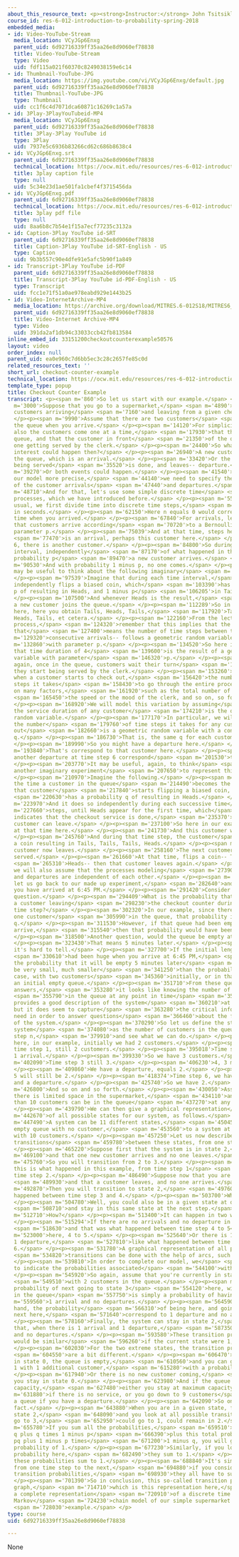 ```yaml
---
about_this_resource_text: <p><strong>Instructor:</strong> John Tsitsiklis</p>
course_id: res-6-012-introduction-to-probability-spring-2018
embedded_media:
- id: Video-YouTube-Stream
  media_location: VCyJGp6Enxg
  parent_uid: 6d92716339ff35aa26e8d9060ef78838
  title: Video-YouTube-Stream
  type: Video
  uid: fdf115a021f60370c8249038159e6c14
- id: Thumbnail-YouTube-JPG
  media_location: https://img.youtube.com/vi/VCyJGp6Enxg/default.jpg
  parent_uid: 6d92716339ff35aa26e8d9060ef78838
  title: Thumbnail-YouTube-JPG
  type: Thumbnail
  uid: cc1f6c4d7071dca60871c16269c1a57a
- id: 3Play-3PlayYouTubeid-MP4
  media_location: VCyJGp6Enxg
  parent_uid: 6d92716339ff35aa26e8d9060ef78838
  title: 3Play-3Play YouTube id
  type: 3Play
  uid: 7937e5c6936b83266cd62c686b8638c4
- id: VCyJGp6Enxg.srt
  parent_uid: 6d92716339ff35aa26e8d9060ef78838
  technical_location: https://ocw.mit.edu/resources/res-6-012-introduction-to-probability-spring-2018/part-iii-random-processes/checkout-counter-example/VCyJGp6Enxg.srt
  title: 3play caption file
  type: null
  uid: 5c34e23d1ae501fa1cbef4f3715456da
- id: VCyJGp6Enxg.pdf
  parent_uid: 6d92716339ff35aa26e8d9060ef78838
  technical_location: https://ocw.mit.edu/resources/res-6-012-introduction-to-probability-spring-2018/part-iii-random-processes/checkout-counter-example/VCyJGp6Enxg.pdf
  title: 3play pdf file
  type: null
  uid: 8aa6b8c7b54e1f15a7ecf77235c3132a
- id: Caption-3Play YouTube id-SRT
  parent_uid: 6d92716339ff35aa26e8d9060ef78838
  title: Caption-3Play YouTube id-SRT-English - US
  type: Caption
  uid: 9b3b557c90e4dfe91e5afc5b90f1a849
- id: Transcript-3Play YouTube id-PDF
  parent_uid: 6d92716339ff35aa26e8d9060ef78838
  title: Transcript-3Play YouTube id-PDF-English - US
  type: Transcript
  uid: fcc1e71f51a0ae978eabd929e1443b25
- id: Video-InternetArchive-MP4
  media_location: https://archive.org/download/MITRES.6-012S18/MITRES6_012S18_L24-03_300k.mp4
  parent_uid: 6d92716339ff35aa26e8d9060ef78838
  title: Video-Internet Archive-MP4
  type: Video
  uid: 391da2af1db94c33033ccb42fb813584
inline_embed_id: 33151200checkoutcounterexample50576
layout: video
order_index: null
parent_uid: ea0e960c7d6bb5ec3c28c2657fe85c0d
related_resources_text: ''
short_url: checkout-counter-example
technical_location: https://ocw.mit.edu/resources/res-6-012-introduction-to-probability-spring-2018/part-iii-random-processes/checkout-counter-example
template_type: popup
title: Checkout Counter Example
transcript: <p><span m='860'>So let us start with our example.</span> </p><p><span
  m='3000'>Suppose that you go to a supermarket,</span> <span m='4890'>and start observing
  customers arriving</span> <span m='7160'>and leaving from a given checkout counter.</span>
  </p><p><span m='9990'>Assume that there are two customers</span> <span m='11570'>in
  the queue when you arrive.</span> </p><p><span m='14120'>For simplicity, assume
  also the customers come one at a time,</span> <span m='17930'>that there is a single
  queue, and that the customer in front</span> <span m='21350'>of the queue is the
  one getting served by the clerk.</span> </p><p><span m='24400'>So what events of
  interest could happen then?</span> </p><p><span m='26940'>A new customer could join
  the queue, which is an arrival.</span> </p><p><span m='33420'>Or the customer currently
  being served</span> <span m='35520'>is done, and leaves-- departure.</span> </p><p><span
  m='39270'>Or both events could happen.</span> </p><p><span m='41540'>Now for making
  our model more precise,</span> <span m='44140'>we need to specify the processes
  of the customer arrivals</span> <span m='47440'>and departures.</span> </p><p><span
  m='48710'>And for that, let's use some simple discrete time</span> <span m='51690'>stochastic
  processes, which we have introduced before.</span> </p><p><span m='55610'>So as
  usual, we first divide time into discrete time steps,</span> <span m='59900'>say
  in seconds.</span> </p><p><span m='62150'>Here n equals 0 would correspond to the
  time when you arrived.</span> </p><p><span m='67840'>For arrivals, let's assume
  that customers arrive according</span> <span m='70720'>to a Bernoulli process with
  parameter p.</span> </p><p><span m='75039'>And at that time, steps here, there</span>
  <span m='77470'>is an arrival, perhaps this customer here.</span> </p><p><span m='81812'>At
  6, there is another customer.</span> </p><p><span m='84800'>So during each time
  interval, independently</span> <span m='87170'>of what happened in the past, with
  probability p</span> <span m='89470'>a new customer arrives.</span> </p><p><span
  m='90530'>And with probability 1 minus p, no one comes.</span> </p><p><span m='93640'>It
  may be useful to think about the following imaginary</span> <span m='96050'>experiment.</span>
  </p><p><span m='97539'>Imagine that during each time interval,</span> <span m='100170'>nature
  independently flips a biased coin, which</span> <span m='103390'>has a probability
  p of resulting in Heads, and 1 minus p</span> <span m='106205'>in Tails.</span>
  </p><p><span m='107500'>And whenever Heads is the result,</span> <span m='109890'>then
  a new customer joins the queue.</span> </p><p><span m='112289'>So in our example
  here, here you obtain Tails, Heads, Tails,</span> <span m='117920'>Tails, Tails,
  Heads, Tails, et cetera.</span> </p><p><span m='122160'>From the lecture on Bernoulli
  process,</span> <span m='124320'>remember that this implies that the time duration--
  that</span> <span m='127400'>means the number of time steps between two</span> <span
  m='129320'>consecutive arrivals-- follows a geometric random variable</span> <span
  m='132860'>with parameter p.</span> </p><p><span m='134520'>So here in our example,
  that time duration of 4</span> <span m='139600'>is the result of a geometric random
  variable with parameter</span> <span m='146320'>p.</span> </p><p><span m='147390'>So
  again, once in the queue, customers wait their turn</span> <span m='150390'>until
  they start being served by the clerk.</span> </p><p><span m='153260'>And typically,
  when a customer starts to check out,</span> <span m='156420'>the number of times
  steps it takes</span> <span m='158430'>to go through the entire process will depend
  on many factors,</span> <span m='161920'>such as the total number of items selected,</span>
  <span m='165450'>the speed or the mood of the clerk, and so on, so forth.</span>
  </p><p><span m='168920'>We will model this variation by assuming</span> <span m='171800'>that
  the service duration of any customer</span> <span m='174210'>is the outcome of a
  random variable.</span> </p><p><span m='177170'>In particular, we will assume that
  the number</span> <span m='179760'>of time steps it takes for any customer to check
  out</span> <span m='182660'>is a geometric random variable with a constant parameter
  q.</span> </p><p><span m='186730'>That is, the same q for each customer.</span>
  </p><p><span m='189990'>So you might have a departure here.</span> </p><p><span
  m='193840'>That's correspond to that customer here.</span> </p><p><span m='197070'>And
  another departure at time step 6 correspond</span> <span m='201530'>to that customer.</span>
  </p><p><span m='203770'>It may be useful, again, to think</span> <span m='205370'>about
  another imaginary experiment</span> <span m='207650'>to represent this service duration.</span>
  </p><p><span m='210970'>Imagine the following.</span> </p><p><span m='212760'>At
  the time a customer in the queue</span> <span m='214490'>becomes the one to be served,
  that customer</span> <span m='217840'>starts flipping a biased coin, which</span>
  <span m='220630'>has a probability q of resulting in Heads.</span> </p><p><span
  m='223970'>And it does so independently during each successive time</span> <span
  m='227660'>steps, until Heads appear for the first time, which</span> <span m='232470'>then
  indicates that the checkout service is done,</span> <span m='235370'>and that the
  customer can leave.</span> </p><p><span m='237100'>So here in our example, you arrive
  at that time here.</span> </p><p><span m='241730'>And this customer was being served.</span>
  </p><p><span m='245760'>And during that time step, the customer</span> <span m='248660'>flips
  a coin resulting in Tails, Tails, Tails, Heads.</span> </p><p><span m='254930'>That
  customer now leaves.</span> </p><p><span m='258160'>The next customer start being
  served.</span> </p><p><span m='261660'>At that time, flips a coin-- Tails,</span>
  <span m='265310'>Heads-- then that customer leaves again.</span> </p><p><span m='269620'>Finally,
  we will also assume that the processes modeling</span> <span m='273900'>these arrivals
  and departures are independent of each other.</span> </p><p><span m='279100'>Now
  let us go back to our made up experiment,</span> <span m='282640'>and assume that
  you have arrived at 6:45 PM.</span> </p><p><span m='291420'>Consider the following
  question.</span> </p><p><span m='294409'>What is the probability that you observe
  a customer leaving</span> <span m='298230'>the checkout counter during the first
  time step?</span> </p><p><span m='302320'>In our example, since there were at least
  one customer</span> <span m='305990'>in the queue, that probability is then simply
  q.</span> </p><p><span m='311530'>However, if that queue had been empty when you
  arrive,</span> <span m='315540'>then that probability would have been 0.</span>
  </p><p><span m='318500'>Another question, would the queue be empty at 6:50 PM?</span>
  </p><p><span m='323430'>That means 5 minutes later.</span> </p><p><span m='326010'>Well,
  it's hard to tell.</span> </p><p><span m='327700'>If the initial length of the queue</span>
  <span m='330610'>had been huge when you arrive at 6:45 PM,</span> <span m='334560'>then
  the probability that it will be empty 5 minutes later</span> <span m='337960'>would
  be very small, much smaller</span> <span m='341250'>than the probability in that
  case, with two customers</span> <span m='345360'>initially, or in that case with
  an initial empty queue.</span> </p><p><span m='351710'>From these questions and
  answers,</span> <span m='353280'>it looks like knowing the number of customers</span>
  <span m='355790'>in the queue at any point in time</span> <span m='358050'>not only
  provides a good description of the system</span> <span m='360210'>at that time,
  but it does seem to capture</span> <span m='363280'>the critical information we
  need in order to answer questions</span> <span m='366460'>about the future evolution
  of the system.</span> </p><p><span m='370290'>So let us define the state of our
  system</span> <span m='374080'>as the number of customers in the queue at each time
  step n,</span> <span m='379910'>and see what we can do.</span> </p><p><span m='382270'>So
  here, in our example, initially we had 2 customers.</span> </p><p><span m='388420'>Then,
  time step 1, still 2 customers.</span> </p><p><span m='395018'>Time step 2, we have
  1 arrival.</span> </p><p><span m='399330'>So we have 3 customers.</span> </p><p><span
  m='402090'>Time step 3 still 3.</span> </p><p><span m='406230'>4, 3 minus 1.</span>
  </p><p><span m='409860'>We have a departure, equals 2.</span> </p><p><span m='413540'>So
  5 will still be 2.</span> </p><p><span m='418374'>Time step 6, we have an arrival
  and a departure.</span> </p><p><span m='425740'>So we have 2.</span> </p><p><span
  m='426800'>And so on and so forth.</span> </p><p><span m='430050'>Assume now that
  there is limited space in the supermarket,</span> <span m='434110'>and that no more
  than 10 customers can be in the queue</span> <span m='437270'>at any point in time.</span>
  </p><p><span m='439790'>We can then give a graphical representation</span> <span
  m='442670'>of all possible states for our system, as follows.</span> </p><p><span
  m='447490'>A system can be 11 different states,</span> <span m='450450'>from an
  empty queue with no customer,</span> <span m='453560'>to a system at full capacity
  with 10 customers.</span> </p><p><span m='457250'>Let us now describe some possible
  transitions</span> <span m='459780'>between these states, from one step to the next.</span>
  </p><p><span m='465220'>Suppose first that the system is in state 2,</span> <span
  m='469100'>and that one new customer arrives and no one leaves.</span> </p><p><span
  m='475760'>So you will transition from 2 to 3.</span> </p><p><span m='478880'>And
  this is what happened in this example, from time step 1</span> <span m='483930'>to
  time step 2.</span> </p><p><span m='486490'>Suppose now that you are in state 3,</span>
  <span m='489930'>and that a customer leaves, and no one arrives.</span> </p><p><span
  m='492870'>Then you will transition to state 2,</span> <span m='497600'>like what
  happened between time step 3 and 4.</span> </p><p><span m='503700'>What else?</span>
  </p><p><span m='504780'>Well, you could also be in a given state at one time step,</span>
  <span m='508710'>and stay in this same state at the next step.</span> </p><p><span
  m='512710'>How?</span> </p><p><span m='513400'>It can happen in two ways.</span>
  </p><p><span m='515294'>If there are no arrivals and no departure in the next step,</span>
  <span m='518630'>and that was what happened between time step 4 to 5</span> <span
  m='523000'>here, 4 to 5.</span> </p><p><span m='525640'>Or there is 1 arrival and
  1 departure,</span> <span m='527810'>like what happened between time step 5 and
  6.</span> </p><p><span m='531780'>A graphical representation of all possible one-step</span>
  <span m='534820'>transitions can be done with the help of arcs, such as here.</span>
  </p><p><span m='539810'>In order to complete our model, we</span> <span m='541390'>need
  to indicate the probabilities associated</span> <span m='544100'>with these transitions.</span>
  </p><p><span m='545920'>So again, assume that you're currently in state 2,</span>
  <span m='549510'>with 2 customers in the queue.</span> </p><p><span m='551150'>The
  probability of next going to state 3</span> <span m='554120'>here, with 1 more customer
  in the queue</span> <span m='557750'>is simply a probability of having</span> <span
  m='559560'>1 arrival and no departures.</span> </p><p><span m='564590'>On the other
  hand, the probability</span> <span m='566310'>of being here, and going in transition
  next here,</span> <span m='571640'>correspond to 1 departure and no arrival.</span>
  </p><p><span m='578160'>Finally, the system can stay in state 2,</span> <span m='581170'>like
  that, when there is 1 arrival and 1 departure,</span> <span m='587350'>or no arrivals
  and no departures.</span> </p><p><span m='593580'>These transition probabilities
  would be similar</span> <span m='596260'>if the current state were 1, 3, 9.</span>
  </p><p><span m='602030'>For the two extreme states, the transition probabilities</span>
  <span m='604550'>are a bit different.</span> </p><p><span m='606470'>If you are
  in state 0, the queue is empty,</span> <span m='610560'>and you can go to state
  1 with 1 additional customer,</span> <span m='615280'>with a probability p.</span>
  </p><p><span m='617940'>Or there is no new customer coming,</span> <span m='620210'>and
  you stay in state 0.</span> </p><p><span m='623980'>And if the queue is at maximum
  capacity,</span> <span m='627480'>either you stay at maximum capacity</span> <span
  m='631880'>if there is no service, or you go down to 9 customers</span> <span m='636620'>in
  a queue if you have a departure.</span> </p><p><span m='642090'>So one important
  fact.</span> </p><p><span m='643880'>When you are in a given state, for example
  state 2,</span> <span m='648090'>and you look at all possible transitions, could
  go to 3,</span> <span m='652950'>could go to 1, could remain in 2.</span> </p><p><span
  m='655780'>If you sum all the probabilities,</span> <span m='659510'>p times 1 minus
  q plus q times 1 minus p</span> <span m='666390'>plus this total probability here,
  pq plus 1 minus p times</span> <span m='671200'>1 minus q, you will get a total
  probability of 1.</span> </p><p><span m='677230'>Similarly, if you look at this
  probability here,</span> <span m='682490'>they sum to 1.</span> </p><p><span m='684460'>And
  these probabilities sum to 1.</span> </p><p><span m='688840'>It's simply says that
  from one time step to the next,</span> <span m='694880'>if you consider all possible
  transition probabilities,</span> <span m='698930'>they all have to sum to 1.</span>
  </p><p><span m='701390'>So in conclusion, this so-called transition probability
  graph,</span> <span m='714710'>which is this representation here,</span> <span m='718260'>provides
  a complete representation</span> <span m='720910'>of a discrete time finite state
  Markov</span> <span m='724230'>chain model of our simple supermarket checkout counter</span>
  <span m='728030'>example.</span> </p>
type: course
uid: 6d92716339ff35aa26e8d9060ef78838

---
```

None